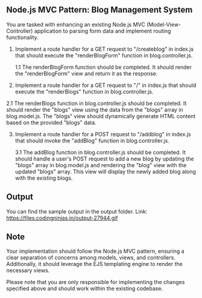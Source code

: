 ## Node.js MVC Pattern: Blog Management System

You are tasked with enhancing an existing Node.js MVC (Model-View-Controller) application to parsing form data and implement routing functionality.

1.  Implement a route handler for a GET request to "/createblog" in index.js that should execute the "renderBlogForm" function in blog.controller.js.

    1.1 The renderBlogForm function should be completed. It should render the "renderBlogForm" view and return it as the response.

2.  Implement a route handler for a GET request to "/" in index.js that should execute the "renderBlogs" function in blog.controller.js.

2.1 The renderBlogs function in blog.controller.js should be completed. It should render the "blogs" view using the data from the "blogs" array in blog.model.js. The "blogs" view should dynamically generate HTML content based on the provided "blogs" data.

3. Implement a route handler for a POST request to "/addblog" in index.js that should invoke the "addBlog" function in blog.controller.js.

   3.1 The addBlog function in blog.controller.js should be completed. It should handle a user's POST request to add a new blog by updating the "blogs" array in blog.model.js and rendering the "blog" view with the updated "blogs" array. This view will display the newly added blog along with the existing blogs.

## Output

You can find the sample output in the output folder.
Link: https://files.codingninjas.in/output-27944.gif

## Note

Your implementation should follow the Node.js MVC pattern, ensuring a clear separation of concerns among models, views, and controllers. Additionally, it should leverage the EJS templating engine to render the necessary views.

Please note that you are only responsible for implementing the changes specified above and should work within the existing codebase.
